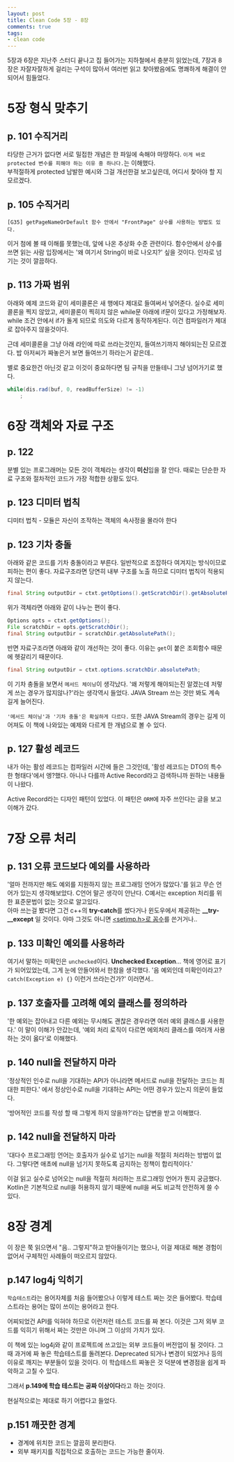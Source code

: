 ```yaml
---
layout: post
title: Clean Code 5장 - 8장
comments: true
tags:
- clean code
---
```


5장과 6장은 지난주 스터디 끝나고 집 들어가는 지하철에서 충분히 읽었는데, 7장과 8장은 자잘자잘하게 걸리는 구석이 많아서 여러번 읽고 찾아봤음에도 명쾌하게 해결이 안되어서 힘들었다.     

# 5장 형식 맞추기
## p. 101 수직거리
타당한 근거가 없다면 서로 밀접한 개념은 한 파일에 속해야 마땅하다. `이게 바로 protected 변수를 피해야 하는 이유 중 하나다.`는 이해했다.     
부적절하게 protected 남발한 예시와 그걸 개선한걸 보고싶은데, 어디서 찾아야 할 지 모르겠다.     

## p. 105 수직거리
`[G35] getPageNameOrDefault 함수 안에서 "FrontPage" 상수를 사용하는 방법도 있다.`     

이거 첨에 볼 때 이해를 못했는데, 앞에 나온 추상화 수준 관련이다. 함수안에서 상수를 쓰면 읽는 사람 입장에서는 '왜 여기서 String이 바로 나오지?' 싶을 것이다. 인자로 넘기는 것이 깔끔하다.     

## p. 113 가짜 범위
아래와 예제 코드와 같이 세미콜론은 새 행에다 제대로 들여써서 넣어준다. 실수로 세미콜론을 찍지 않았고, 세미콜론이 찍히지 않은 while문 아래에 if문이 있다고 가정해보자. while 조건 안에서 if가 돌게 되므로 의도와 다르게 동작하게된다. 이건 컴파일러가 제대로 잡아주지 않을것이다.     

근데 세미콜론을 그냥 아래 라인에 따로 쓰라는것인지, 들여쓰기까지 해야되는진 모르겠다. 밥 아저씨가 짜놓은거 보면 들여쓰기 하라는거 같은데..     

별로 중요한건 아닌것 같고 이것이 중요하다면 팀 규칙을 만들테니 그냥 넘어가기로 했다.     
``` java
while(dis.rad(buf, 0, readBufferSize) != -1)
    ;
```


# 6장 객체와 자료 구조
## p. 122
분별 있는 프로그래머는 모든 것이 객체라는 생각이 **미신**임을 잘 안다. 때로는 단순한 자료 구조와 절차적인 코드가 가장 적합한 상황도 있다.     

## p. 123 디미터 법칙
디미터 법칙 - 모듈은 자신이 조작하는 객체의 속사정을 몰라야 한다     

## p. 123 기차 충돌
아래와 같은 코드를 기차 충돌이라고 부른다. 일반적으로 조잡하다 여겨지는 방식이므로 피하는 편이 좋다. 자료구조라면 당연히 내부 구조를 노출 하므로 디미터 법칙이 적용되지 않는다.     
``` java
final String outputDir = ctxt.getOptions().getScratchDir().getAbsolutePath();
```

위가 객체라면 아래와 같이 나누는 편이 좋다.     
``` java
Options opts = ctxt.getOptions();
File scratchDir = opts.getScratchDir();
final String outputDir = scratchDir.getAbsolutePath();
```

반면 자료구조라면 아래와 같이 개선하는 것이 좋다. 이유는 `get`이 붙은 조회함수 때문에 헷갈리기 때문이다.     
``` java
final String outputDir = ctxt.options.scratchDir.absolutePath;
```

이 기차 충돌을 보면서 `메서드 체이닝`이 생각났다. '왜 저렇게 해야되는진 알겠는데 저렇게 쓰는 경우가 많지않나?'라는 생각역시 들었다. JAVA Stream 쓰는 것만 봐도 계속 길게 늘어진다.     

`'메서드 체이닝'과 '기차 충돌'은 확실하게 다르다.` 또한 JAVA Stream의 경우는 길게 이어져도 이 책에 나와있는 예제와 다르게 한 개념으로 볼 수 있다.     

## p. 127 활성 레코드
내가 아는 활성 레코드는 컴파일러 시간에 들은 그것인데, '활성 레코드는 DTO의 특수한 형태다'에서 엥?했다. 아니나 다를까 Active Record라고 검색하니까 원하는 내용들이 나왔다.     

Active Record라는 디자인 패턴이 있었다. 이 패턴은 `ORM`에 자주 쓰인다는 글을 보고 이해가 갔다.     


# 7장 오류 처리
## p. 131 오류 코드보다 예외를 사용하라
'얼마 전까지만 해도 예외를 지원하지 않는 프로그래밍 언어가 많았다.'를 읽고 무슨 언어가 있는지 생각해보았다. C언어 말곤 생각이 안난다. C예서는 exception 처리를 위한 표준문법이 없는 것으로 알고있다.     
아마 쓰는걸 봤다면 그건 c++의 **try-catch**를 썼다거나 윈도우에서 제공하는 **__try-__except** 일 것이다. 아마 그것도 아니면 [\<setjmp.h>로 꼼수](https://makerj.tistory.com/217)를 쓴거거나..     

## p. 133 미확인 예외를 사용하라
여기서 말하는 미확인은 `unchecked`이다. **Unchecked Exception**... 책에 영어로 표기가 되어있었는데, 그게 눈에 안들어와서 한참을 생각했다. '음 예외인데 미확인이라고? `catch(Exception e) {}` 이런거 쓰라는건가?' 이러면서..

## p. 137 호출자를 고려해 예외 클래스를 정의하라
'한 예외는 잡아내고 다른 예외는 무시해도 괜찮은 경우라면 여러 예외 클래스를 사용한다.' 이 말이 이해가 안갔는데, '예외 처리 로직이 다르면 에외처리 클래스를 여러개 사용하는 것이 옳다'로 이해했다.      

## p. 140 null을 전달하지 마라
'정상적인 인수로 null을 기대하는 API가 아니라면 메서드로 null을 전달하는 코드는 최대한 피한다.' 에서 정상인수로 null을 기대하는 API는 어떤 경우가 있는지 의문이 들었다.     

'방어적인 코드를 작성 할 때 그렇게 하지 않을까?'라는 답변을 받고 이해했다.     

## p. 142 null을 전달하지 마라
'대다수 프로그래밍 언어는 호출자가 실수로 넘기는 null을 적절히 처리하는 방법이 없다. 그렇다면 애초에 null을 넘기지 못하도록 금지하는 정책이 합리적이다.'     

이걸 읽고 실수로 넘어오는 null을 적절히 처리하는 프로그래밍 언어가 뭔지 궁금했다. Kotlin은 기본적으로 null을 허용하지 않기 때문에 null을 써도 비교적 안전하게 쓸 수 있다.     


# 8장 경계
이 장은 쭉 읽으면서 "음.. 그렇지"하고 받아들이기는 했으나, 이걸 제대로 해본 경험이 없어서 구체적인 사례들이 떠오르지 않았다.     

## p.147 log4j 익히기
`학습테스트`라는 용어자체를 처음 들어봤으나 이렇게 테스트 짜는 것은 들어봤다. 학습테스트라는 용어는 많이 쓰이는 용어라고 한다.     

어찌되었건 API를 익혀야 하므로 이런저런 테스트 코드를 짜 본다. 이것은 그저 외부 코드를 익히기 위해서 짜는 것만은 아니며 그 이상의 가치가 있다.     

이 책에 있는 log4j와 같이 프로젝트에 쓰고있는 외부 코드들이 버전업이 될 것이다. 그 때 과거에 짜 놓은 학습테스트를 돌려본다. Deprecated 되거나 변경이 되었거나 등의 이유로 깨지는 부분들이 있을 것이다. 이 학습테스트 짜놓은 것 덕분에 변경점을 쉽게 파악하고 고칠 수 있다.     

그래서 **p.149에 학습 테스트는 공짜 이상이다**라고 하는 것이다.     

현실적으로는 제대로 하기 어렵다고 들었다.     

## p.151 깨끗한 경계
- 경계에 위치한 코드는 깔끔히 분리한다.
- 외부 패키지를 직접적으로 호출하는 코드는 가능한 줄이자.
